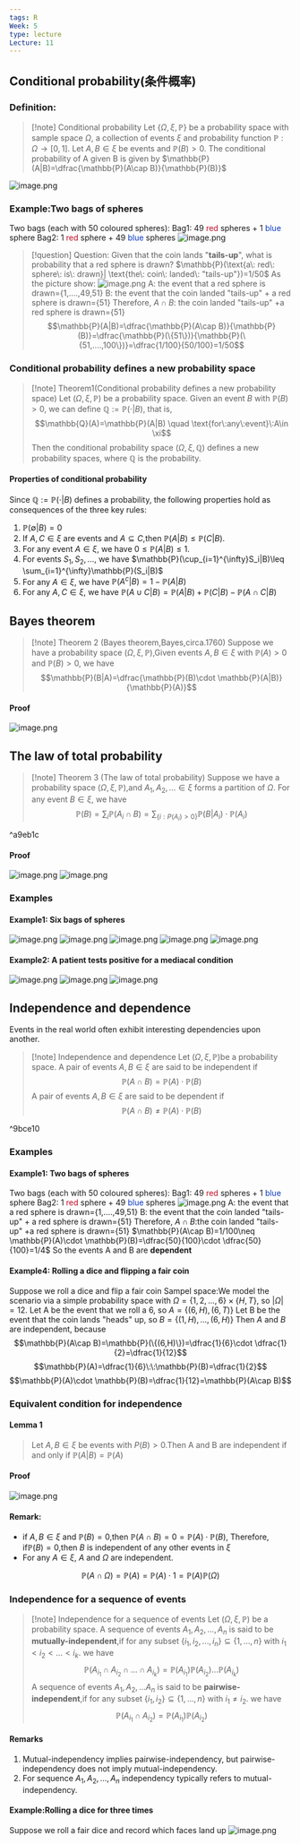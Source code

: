 ```yaml
---
tags: R
Week: 5
type: lecture
Lecture: 11
---
```

## Conditional probability(条件概率)
### Definition:
>[!note] Conditional probability
Let $\{\Omega,\xi,\mathbb{P}\}$ be a probability space with sample space $\Omega$, a collection of events $\xi$ and probability function $\mathbb{P}:\Omega \to [0,1]$. Let $A,B\in\xi$ be events and $\mathbb{P}(B)>0$.
The conditional probability of A given B is given by
$\mathbb{P}(A|B)=\dfrac{\mathbb{P}(A\cap B)}{\mathbb{P}(B)}$

![image.png](https://cdn.nlark.com/yuque/0/2022/png/25489537/1666723020489-bfec0051-0358-4c72-906e-0f02167f6f54.png#averageHue=%23fefefd&clientId=u924a4e26-b8c6-4&crop=0&crop=0&crop=1&crop=1&from=paste&height=173&id=u3e038b22&margin=%5Bobject%20Object%5D&name=image.png&originHeight=346&originWidth=684&originalType=binary&ratio=1&rotation=0&showTitle=false&size=82929&status=done&style=none&taskId=u852be3b8-c295-4d14-8511-036f542e7c1&title=&width=342)
### Example:Two bags of spheres
Two bags (each with 50 coloured spheres):
Bag1: 49 <font color=#c10b26>red</font> spheres + 1 <font color=#0b39c1>blue</font> sphere
Bag2: 1 <font color=#c10b26>red</font> sphere + 49 <font color=#0b39c1>blue</font> spheres 
![image.png](https://cdn.nlark.com/yuque/0/2022/png/25489537/1666723190025-f7b4269e-b6b5-43ff-81ff-e6b45328546f.png#averageHue=%23f5f0ed&clientId=u924a4e26-b8c6-4&crop=0&crop=0&crop=1&crop=1&from=paste&height=141&id=ua39858a6&margin=%5Bobject%20Object%5D&name=image.png&originHeight=282&originWidth=777&originalType=binary&ratio=1&rotation=0&showTitle=false&size=105718&status=done&style=none&taskId=u08d6575f-4517-40aa-b9ae-7ed056ee87a&title=&width=388.5)
>[!question] Question: 
Given that the coin lands "**tails-up**", what is probability that a red sphere is drawn?
$\mathbb{P}(\text{a\: red\: sphere\: is\: drawn}| \text{the\: coin\: landed\: "tails-up"})=1/50$
As the picture show:
![image.png](https://cdn.nlark.com/yuque/0/2022/png/25489537/1666724236996-030e25be-10d0-4661-99d5-fec07fa23aaa.png#averageHue=%23f0f0f0&clientId=u924a4e26-b8c6-4&crop=0&crop=0&crop=1&crop=1&from=paste&height=89&id=u860f02c0&margin=%5Bobject%20Object%5D&name=image.png&originHeight=285&originWidth=1733&originalType=binary&ratio=1&rotation=0&showTitle=false&size=158390&status=done&style=none&taskId=u394faf22-d086-4960-a6a3-515a5f3be4a&title=&width=543)
A: the event that a red sphere is drawn={1,....,49,51}
B: the event that the coin landed "tails-up" + a red sphere is drawn={51}
Therefore, $A\cap B$: the coin landed "tails-up" +a red sphere is drawn={51}
$$\mathbb{P}(A|B)=\dfrac{\mathbb{P}(A\cap B)}{\mathbb{P}(B)}=\dfrac{\mathbb{P}(\{51\})}{\mathbb{P}(\{51,....,100\})}=\dfrac{1/100}{50/100}=1/50$$

### Conditional probability defines a new probability space
> [!note] Theorem1(Conditional probability defines a new probability space)
> Let $(\Omega,\xi,\mathbb{P})$ be a probability space.
> Given an event $B$ with $\mathbb{P}(B)>0$, we can define $\mathbb{Q}:=\mathbb{P}(\cdot |B)$, that is, 
> $$\mathbb{Q}(A)=\mathbb{P}(A|B) \quad \text{for\:any\:event}\:A\in \xi$$
> Then the conditional probability space $(\Omega,\xi,\mathbb{Q})$ defines a new probability spaces, where $\mathbb{Q}$ is the probability.

#### Properties of conditional probability
Since $\mathbb{Q}:=\mathbb{P}(\cdot |B)$ defines a probability, the following properties hold as consequences of the three key rules:
1. $\mathbb{P}(\emptyset |B)=0$
2. If $A,C\in \xi$ are events and $A\subseteq C$,then $\mathbb{P}(A|B) \leq \mathbb{P}(C|B)$.
3. For any event $A\in \xi$, we have $0\leq \mathbb{P}(A|B) \leq 1$.
4. For events $S_1,S_2,...,$ we have $\mathbb{P}(\cup_{i=1}^{\infty}S_i|B)\leq \sum_{i=1}^{\infty}\mathbb{P}(S_i|B)$
5. For any $A\in \xi$, we have $\mathbb{P}(A^c|B)=1-\mathbb{P}(A|B)$
6. For any $A,C\in\xi$, we have $\mathbb{P}(A\cup C|B)=\mathbb{P}(A|B)+\mathbb{P}(C|B)-\mathbb{P}(A\cap C|B)$

## Bayes theorem

> [!note] Theorem 2 (Bayes theorem,Bayes,circa.1760)
> Suppose we have a probability space $(\Omega,\xi,\mathbb{P})$,Given events $A,B\in\xi$ with $\mathbb{P}(A)>0$ and $\mathbb{P}(B)>0$, we have
> $$\mathbb{P}(B|A)=\dfrac{\mathbb{P}(B)\cdot \mathbb{P}(A|B)}{\mathbb{P}(A)}$$
#### Proof

![image.png](https://cdn.nlark.com/yuque/0/2022/png/25489537/1666729907264-1dff45d8-8250-47f9-a227-8948bc13f375.png#averageHue=%23f0f0f0&clientId=u924a4e26-b8c6-4&crop=0&crop=0&crop=1&crop=1&from=paste&height=199&id=u63c0ed1a&margin=%5Bobject%20Object%5D&name=image.png&originHeight=398&originWidth=2031&originalType=binary&ratio=1&rotation=0&showTitle=false&size=135842&status=done&style=none&taskId=u9e01acc3-7cda-4815-979d-cc8e3b615f8&title=&width=1015.5)

## The law of total probability
> [!note] Theorem 3 (The law of total probability)
> Suppose we have a probability space $(\Omega,\xi,\mathbb{P}),$and $A_1,A_2,...\in \xi$ forms a partition of $\Omega$. For any event $B\in \xi$, we have
> $$\mathbb{P}(B)=\sum_i \mathbb{P}(A_i \cap B)=\sum_{\{i:P(A_i)>0\}}\mathbb{P}(B|A_i)\cdot\mathbb{P}(A_i)$$

^a9eb1c


#### Proof
![image.png](https://cdn.nlark.com/yuque/0/2022/png/25489537/1666730701899-7dedb9c0-777c-48f2-bd71-51b5d98c062f.png#averageHue=%23e9e9e9&clientId=u924a4e26-b8c6-4&crop=0&crop=0&crop=1&crop=1&from=paste&height=83&id=ufac43eb3&margin=%5Bobject%20Object%5D&name=image.png&originHeight=299&originWidth=2093&originalType=binary&ratio=1&rotation=0&showTitle=false&size=147044&status=done&style=none&taskId=ue02b9aa8-bb8f-4ef5-94c7-bc0605d55b5&title=&width=581)
![image.png](https://cdn.nlark.com/yuque/0/2022/png/25489537/1666730709673-67036d22-0bed-43e0-a033-43e62c5bcbaa.png#averageHue=%23f0f0f0&clientId=u924a4e26-b8c6-4&crop=0&crop=0&crop=1&crop=1&from=paste&height=124&id=ue60f756c&margin=%5Bobject%20Object%5D&name=image.png&originHeight=409&originWidth=1727&originalType=binary&ratio=1&rotation=0&showTitle=false&size=125989&status=done&style=none&taskId=u29a060e8-0945-437b-b2aa-b71c995614f&title=&width=523)
### Examples
#### Example1: Six bags of spheres
![image.png](https://cdn.nlark.com/yuque/0/2022/png/25489537/1666731286925-54a8b3d5-e0ed-4852-8ece-4d7d92930cbc.png#averageHue=%23eeeeed&clientId=u924a4e26-b8c6-4&crop=0&crop=0&crop=1&crop=1&from=paste&height=126&id=ue80e671e&margin=%5Bobject%20Object%5D&name=image.png&originHeight=453&originWidth=2219&originalType=binary&ratio=1&rotation=0&showTitle=false&size=319239&status=done&style=none&taskId=udff6ae73-70d1-4489-9853-322a3824898&title=&width=617)
![image.png](https://cdn.nlark.com/yuque/0/2022/png/25489537/1666734216404-4690106c-d179-4f72-93c6-1252fb517b55.png#averageHue=%23e5e5e5&clientId=u924a4e26-b8c6-4&crop=0&crop=0&crop=1&crop=1&from=paste&height=37&id=u0c8891bd&margin=%5Bobject%20Object%5D&name=image.png&originHeight=133&originWidth=2205&originalType=binary&ratio=1&rotation=0&showTitle=false&size=78420&status=done&style=none&taskId=u657a945d-d603-40a4-9389-8663b209fd9&title=&width=615)
![image.png](https://cdn.nlark.com/yuque/0/2022/png/25489537/1666734231503-4682b484-1622-4a98-a37f-4044a3c115b1.png#averageHue=%23e9e9e9&clientId=u924a4e26-b8c6-4&crop=0&crop=0&crop=1&crop=1&from=paste&height=36&id=u74de82b8&margin=%5Bobject%20Object%5D&name=image.png&originHeight=131&originWidth=2165&originalType=binary&ratio=1&rotation=0&showTitle=false&size=66205&status=done&style=none&taskId=u3b3be00e-2f25-4f2a-ba14-5ecbf758869&title=&width=592)
![image.png](https://cdn.nlark.com/yuque/0/2022/png/25489537/1666734250241-fcf2fd41-4bc9-4bfd-bdd8-c345b84eb2ac.png#averageHue=%23e5e5e5&clientId=u924a4e26-b8c6-4&crop=0&crop=0&crop=1&crop=1&from=paste&height=22&id=u819cf60e&margin=%5Bobject%20Object%5D&name=image.png&originHeight=75&originWidth=2011&originalType=binary&ratio=1&rotation=0&showTitle=false&size=43860&status=done&style=none&taskId=u63346b78-cd6b-4a96-a8a1-4bddcb835e6&title=&width=594)
![image.png](https://cdn.nlark.com/yuque/0/2022/png/25489537/1666734263957-9221fcdb-89de-451f-b3d7-17b379fef5d8.png#averageHue=%23f2f2f2&clientId=u924a4e26-b8c6-4&crop=0&crop=0&crop=1&crop=1&from=paste&height=65&id=u7dbe5e2b&margin=%5Bobject%20Object%5D&name=image.png&originHeight=217&originWidth=1923&originalType=binary&ratio=1&rotation=0&showTitle=false&size=62963&status=done&style=none&taskId=u3bcdb8da-9792-4944-a0d7-8ac537416dc&title=&width=576)
#### Example2: A patient tests positive for a mediacal condition
![image.png](https://cdn.nlark.com/yuque/0/2022/png/25489537/1666734286145-513a158a-462d-4d24-b1ef-6bfe8076aeb9.png#averageHue=%23e3e3e3&clientId=u924a4e26-b8c6-4&crop=0&crop=0&crop=1&crop=1&from=paste&height=41&id=ud153011b&margin=%5Bobject%20Object%5D&name=image.png&originHeight=130&originWidth=1567&originalType=binary&ratio=1&rotation=0&showTitle=false&size=56076&status=done&style=none&taskId=uc5141dc8-5beb-41f3-bd32-744fc4fabaf&title=&width=489)
![image.png](https://cdn.nlark.com/yuque/0/2022/png/25489537/1666734943327-e257c7f5-9f88-4886-85d4-b0da6dd51174.png#averageHue=%23f1f1f0&clientId=u924a4e26-b8c6-4&crop=0&crop=0&crop=1&crop=1&from=paste&height=201&id=u45879020&margin=%5Bobject%20Object%5D&name=image.png&originHeight=402&originWidth=1172&originalType=binary&ratio=1&rotation=0&showTitle=false&size=381319&status=done&style=none&taskId=u5bf5db02-52e1-416b-be15-25fe4bae08c&title=&width=586)
![image.png](https://cdn.nlark.com/yuque/0/2022/png/25489537/1666735004691-69e17047-75f6-4e1a-8a64-43825e528cd2.png#averageHue=%23e8e7e6&clientId=u924a4e26-b8c6-4&crop=0&crop=0&crop=1&crop=1&from=paste&height=324&id=u9498557b&margin=%5Bobject%20Object%5D&name=image.png&originHeight=648&originWidth=1194&originalType=binary&ratio=1&rotation=0&showTitle=false&size=527854&status=done&style=none&taskId=u2ce227bb-750b-4b3a-a30a-c510a01fecb&title=&width=597)
## Independence and dependence
Events in the real world often exhibit interesting dependencies upon another.
>[!note] Independence and dependence
>Let $(\Omega,\xi,\mathbb{P})$be a probability space.
>A pair of events $A,B\in \xi$ are said to be independent if $$\mathbb{P}(A \cap B)=\mathbb{P}(A)\cdot \mathbb{P}(B)$$
>A pair of events $A,B\in \xi$ are said to be dependent if $$\mathbb{P}(A \cap B)\neq \mathbb{P}(A)\cdot \mathbb{P}(B)$$

^9bce10

### Examples
#### Example1: Two bags of spheres
Two bags (each with 50 coloured spheres):
Bag1: 49 <font color=#c10b26>red</font> spheres + 1 <font color=#0b39c1>blue</font> sphere
Bag2: 1 <font color=#c10b26>red</font> sphere + 49 <font color=#0b39c1>blue</font> spheres 
![image.png](https://cdn.nlark.com/yuque/0/2022/png/25489537/1666723190025-f7b4269e-b6b5-43ff-81ff-e6b45328546f.png#averageHue=%23f5f0ed&clientId=u924a4e26-b8c6-4&crop=0&crop=0&crop=1&crop=1&from=paste&height=141&id=kZo3v&margin=%5Bobject%20Object%5D&name=image.png&originHeight=282&originWidth=777&originalType=binary&ratio=1&rotation=0&showTitle=false&size=105718&status=done&style=none&taskId=u08d6575f-4517-40aa-b9ae-7ed056ee87a&title=&width=388.5)
A: the event that a red sphere is drawn={1,....,49,51}
B: the event that the coin landed "tails-up" + a red sphere is drawn={51}
Therefore, $A\cap B$:the coin landed "tails-up" +a red sphere is drawn={51}
$\mathbb{P}(A\cap B)=1/100\neq \mathbb{P}(A)\cdot \mathbb{P}(B)=\dfrac{50}{100}\cdot \dfrac{50}{100}=1/4$
So the events A and B are **dependent**

#### Example4: Rolling a dice and flipping a fair coin
Suppose we roll a dice and flip a fair coin
$\text{Sampel space}:$We model the scenario via a simple probability space with $\Omega=\{1,2,...,6\}\times \{H,T\},$ so $|\Omega|=12$.
Let A be the event that we roll a 6, so $A=\{(6,H),(6,T)\}$
Let B be the event that the coin lands "heads" up, so $B=\{(1,H),...,(6,H)\}$
Then $A$ and $B$ are independent, because
$$\mathbb{P}(A\cap B)=\mathbb{P}(\{(6,H)\})=\dfrac{1}{6}\cdot \dfrac{1}{2}=\dfrac{1}{12}$$
$$\mathbb{P}(A)=\dfrac{1}{6}\:\:\mathbb{P}(B)=\dfrac{1}{2}$$
$$\mathbb{P}(A)\cdot \mathbb{P}(B)=\dfrac{1}{12}=\mathbb{P}(A\cap B)$$

### Equivalent condition for independence
#### Lemma 1
> Let $A,B\in \xi$ be events with $P(B)>0$.Then A and B are independent if and only if $\mathbb{P}(A|B)=\mathbb{P}(A)$

#### Proof
![image.png](https://cdn.nlark.com/yuque/0/2022/png/25489537/1666736634857-2aa07e53-905f-46a6-9489-e008b00d45af.png#averageHue=%23f5f5f4&clientId=u924a4e26-b8c6-4&crop=0&crop=0&crop=1&crop=1&from=paste&height=109&id=u6188a41e&margin=%5Bobject%20Object%5D&name=image.png&originHeight=218&originWidth=1082&originalType=binary&ratio=1&rotation=0&showTitle=false&size=119155&status=done&style=none&taskId=u1e8ccd60-3f9f-40a1-83ae-1fe4d509948&title=&width=541)

#### Remark:
- if $A,B\in \xi$ and $\mathbb{P}(B)=0$,then $\mathbb{P}(A\cap B)=0=\mathbb{P}(A)\cdot \mathbb{P}(B)$, Therefore, if$\mathbb{P}(B)=0$,then $B$ is independent of any other events in $\xi$
- For any $A\in\xi$, $A$ and $\Omega$ are independent.

$$\mathbb{P}(A\cap \Omega)=\mathbb{P}(A)=\mathbb{P}(A)\cdot1=\mathbb{P}(A)\mathbb{P}(\Omega)$$

### Independence for a sequence of events

>[!note] Independence for a sequence of events
Let $(\Omega,\xi,\mathbb{P})$ be a probability space.
A sequence of events $A_1,A_2,...,A_n$ is said to be **mutually-independent**,if for any subset $\{i_1,i_2,...,i_n\}\subseteq\{1,...,n\}$ with $i_1<i_2<...<i_k$. we have
$$\mathbb{P}(A_{i_1}\cap A_{i_2}\cap...\cap A_{i_k})=\mathbb{P}(A_{i_1})\mathbb{P}(A_{i_2})...\mathbb{P}(A_{i_k})$$
A sequence of events $A_1,A_2,...A_n$ is said to be **pairwise-independent**,if for any subset $\{i_1,i_2\}\subseteq\{1,...,n\}$ with $i_1\neq i_2$. we have
$$\mathbb{P}(A_{i_1}\cap A_{i_2})=\mathbb{P}(A_{i_1})\mathbb{P}(A_{i_2})$$

#### Remarks
1. Mutual-independency implies pairwise-independency, but pairwise-independency does not imply mutual-independency.
2. For sequence $A_1,A_2,...,A_n$ independency typically refers to mutual-independency.
#### Example:Rolling a dice for three times
Suppose we roll a fair dice and record which faces land up
![image.png](https://cdn.nlark.com/yuque/0/2022/png/25489537/1666737607419-c7fc9904-b581-46fc-8366-7b7f23311582.png#averageHue=%23f1f1f1&clientId=u924a4e26-b8c6-4&crop=0&crop=0&crop=1&crop=1&from=paste&height=255&id=ub4129acb&margin=%5Bobject%20Object%5D&name=image.png&originHeight=510&originWidth=1130&originalType=binary&ratio=1&rotation=0&showTitle=false&size=178366&status=done&style=none&taskId=u344e3b3a-a181-45c4-be3a-ae671750691&title=&width=565)



